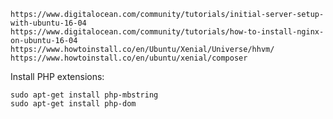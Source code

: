 ```https://www.digitalocean.com/community/tutorials/initial-server-setup-with-ubuntu-16-04```
```https://www.digitalocean.com/community/tutorials/how-to-install-nginx-on-ubuntu-16-04```
```https://www.howtoinstall.co/en/Ubuntu/Xenial/Universe/hhvm/```
```https://www.howtoinstall.co/en/ubuntu/xenial/composer```

Install PHP extensions:
```
sudo apt-get install php-mbstring
sudo apt-get install php-dom
```

